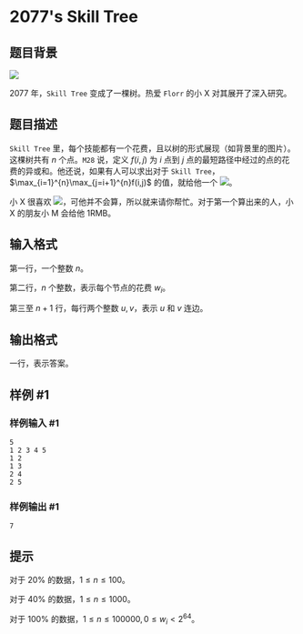 # 2077's Skill Tree

## 题目背景

![](https://cdn.luogu.com.cn/upload/image_hosting/65n4aas8.png)

$2077$ 年，`Skill Tree` 变成了一棵树。热爱 `Florr` 的小 X 对其展开了深入研究。

## 题目描述

`Skill Tree` 里，每个技能都有一个花费，且以树的形式展现（如背景里的图片）。这棵树共有 $n$ 个点。`M28` 说，定义 $f(i, j)$ 为 $i$ 点到 $j$ 点的最短路径中经过的点的花费的异或和。他还说，如果有人可以求出对于 `Skill Tree`，$\max_{i=1}^{n}\max_{j=i+1}^{n}f(i,j)$ 的值，就给他一个 ![](https://cdn.luogu.com.cn/upload/image_hosting/rhczkt1c.png)。

小 X 很喜欢 ![](https://cdn.luogu.com.cn/upload/image_hosting/rhczkt1c.png)，可他并不会算，所以就来请你帮忙。对于第一个算出来的人，小 X 的朋友小 M 会给他 1RMB。

## 输入格式

第一行，一个整数 $n$。

第二行，$n$ 个整数，表示每个节点的花费 $w_i$。

第三至 $n+1$ 行，每行两个整数 $u, v$，表示 $u$ 和 $v$ 连边。

## 输出格式

一行，表示答案。

## 样例 #1

### 样例输入 #1

```
5
1 2 3 4 5
1 2
1 3
2 4
2 5
```

### 样例输出 #1

```
7
```

## 提示

对于 $20\%$ 的数据，$1 \le n \le 100$。

对于 $40\%$ 的数据，$1 \le n \le 1000$。

对于 $100\%$ 的数据，$1 \le n \le 100000, 0 \le w_i < 2^{64}$。